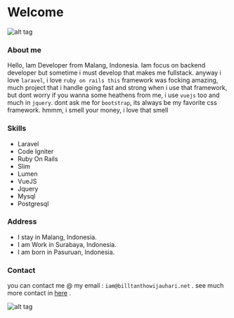 # Welcome 
![alt tag](https://avatars2.githubusercontent.com/u/11412689?v=3&u=4eb573207eadc349c245ba080ac16039f8cda302&s=200)

### About me

Hello, Iam Developer from Malang, Indonesia. Iam focus on backend developer but sometime i must develop that makes me fullstack. anyway i love `laravel`, i love `ruby on rails this` framework was focking amazing, much project that i handle going fast and strong when i use that framework, but dont worry if you wanna some heathens from me, i use `vuejs` too and much in `jquery`. dont ask me for `bootstrap`, its always be my favorite css framework. hmmm, i smell your money, i love that smell

### Skills

 * Laravel
 * Code Igniter
 * Ruby On Rails
 * Slim
 * Lumen
 * VueJS
 * Jquery
 * Mysql
 * Postgresql


### Address

* I stay in Malang, Indonesia. 
* I am Work in Surabaya, Indonesia.
* I am born in Pasuruan, Indonesia.

### Contact

you can contact me @ my email : `iam@billtanthowijauhari.net` . see much more contact in [here](http://billtanthowijauhari.net) .

![alt tag](http://i3.kym-cdn.com/entries/icons/original/000/007/582/tumblr_lmputme3co1qa6q7k_large.png)

